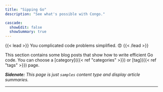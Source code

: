 ```yaml
---
title: "Sipping Go"
description: "See what's possible with Congo."

cascade:
  showEdit: false
  showSummary: true
---
```


{{< lead >}}
You complicated code problems simplified. :heart_eyes:
{{< /lead >}}

This section contains some blog posts that show how to write efficient Go code. You can choose a [category]({{< ref "categories" >}})  or [tag]({{< ref "tags" >}}) page.

_**Sidenote:** This page is just `samples` content type and display article summaries._

---
